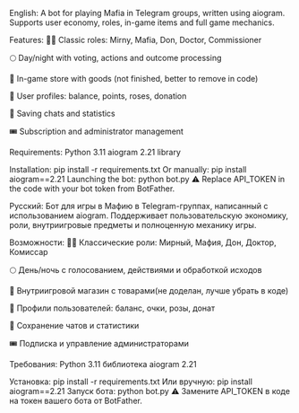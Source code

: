 English:
A bot for playing Mafia in Telegram groups, written using aiogram. Supports user economy, roles, in-game items and full game mechanics.

Features:
🕵️‍♀️ Classic roles: Mirny, Mafia, Don, Doctor, Commissioner

🌕 Day/night with voting, actions and outcome processing

🛒 In-game store with goods (not finished, better to remove in code)

🧾 User profiles: balance, points, roses, donation

🧠 Saving chats and statistics

🎟️ Subscription and administrator management

Requirements:
  Python 3.11
  aiogram 2.21 library

Installation:
  pip install -r requirements.txt
Or manually:
  pip install aiogram==2.21
Launching the bot:
  python bot.py
⚠️ Replace API_TOKEN in the code with your bot token from BotFather.

Русский:
Бот для игры в Мафию в Telegram-группах, написанный с использованием aiogram. Поддерживает пользовательскую экономику, роли, внутриигровые предметы и полноценную механику игры.

Возможности:
🕵️‍♀️ Классические роли: Мирный, Мафия, Дон, Доктор, Комиссар

🌕 День/ночь с голосованием, действиями и обработкой исходов

🛒 Внутриигровой магазин с товарами(не доделан, лучше убрать в коде)

🧾 Профили пользователей: баланс, очки, розы, донат

🧠 Сохранение чатов и статистики

🎟️ Подписка и управление администраторами

Требования:
Python 3.11 
библиотека aiogram 2.21

Установка:
  pip install -r requirements.txt
Или вручную:
  pip install aiogram==2.21
Запуск бота:
  python bot.py
⚠️ Замените API_TOKEN в коде на токен вашего бота от BotFather.

